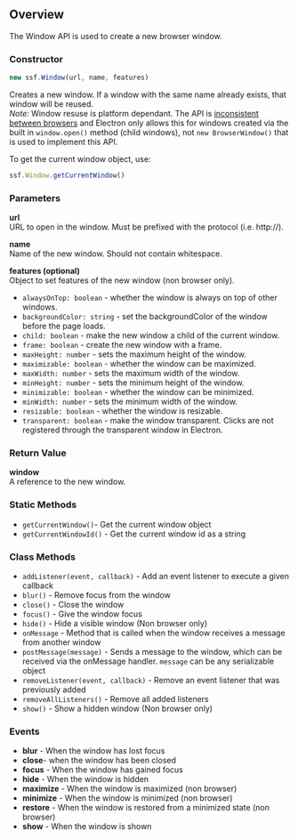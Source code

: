 ## Overview

The Window API is used to create a new browser window.

### Constructor
```javascript
new ssf.Window(url, name, features)
```
Creates a new window. If a window with the same name already exists, that window will be reused.  
_Note:_ Window resuse is platform dependant. The API is [inconsistent between browsers](https://developer.mozilla.org/en-US/docs/Web/API/Window/open) and Electron only allows this for windows created via the built in `window.open()` method (child windows), not `new BrowserWindow()` that is used to implement this API.

To get the current window object, use:
```javascript
ssf.Window.getCurrentWindow()
```

### Parameters
**url**  
URL to open in the window. Must be prefixed with the protocol (i.e. http://).

**name**  
Name of the new window. Should not contain whitespace.

**features (optional)**  
Object to set features of the new window (non browser only).  
* `alwaysOnTop: boolean` - whether the window is always on top of other windows.
* `backgroundColor: string` - set the backgroundColor of the window before the page loads.
* `child: boolean` - make the new window a child of the current window.
* `frame: boolean` - create the new window with a frame.
* `maxHeight: number` - sets the maximum height of the window.
* `maximizable: boolean` - whether the window can be maximized.
* `maxWidth: number` - sets the maximum width of the window.
* `minHeight: number` - sets the minimum height of the window.
* `minimizable: boolean` - whether the window can be minimized.
* `minWidth: number` - sets the minimum width of the window.
* `resizable: boolean` - whether the window is resizable.
* `transparent: boolean` - make the window transparent. Clicks are not registered through the transparent window in Electron.

### Return Value
**window**  
A reference to the new window.

### Static Methods
* `getCurrentWindow()`- Get the current window object
* `getCurrentWindowId()` - Get the current window id as a string

### Class Methods
* `addListener(event, callback)` - Add an event listener to execute a given callback
* `blur()` - Remove focus from the window
* `close()` - Close the window
* `focus()` - Give the window focus
* `hide()` - Hide a visible window (Non browser only)
* `onMessage` - Method that is called when the window receives a message from another window
* `postMessage(message)` - Sends a message to the window, which can be received via the onMessage handler. `message` can be any serializable object
* `removeListener(event, callback)` - Remove an event listener that was previously added
* `removeAllListeners()` - Remove all added listeners
* `show()` - Show a hidden window (Non browser only)

### Events
* **blur** - When the window has lost focus
* **close**- when the window has been closed
* **focus** - When the window has gained focus
* **hide** - When the window is hidden
* **maximize** - When the window is maximized (non browser)
* **minimize** - When the window is minimized (non browser)
* **restore** - When the window is restored from a minimized state (non browser)
* **show** - When the window is shown
